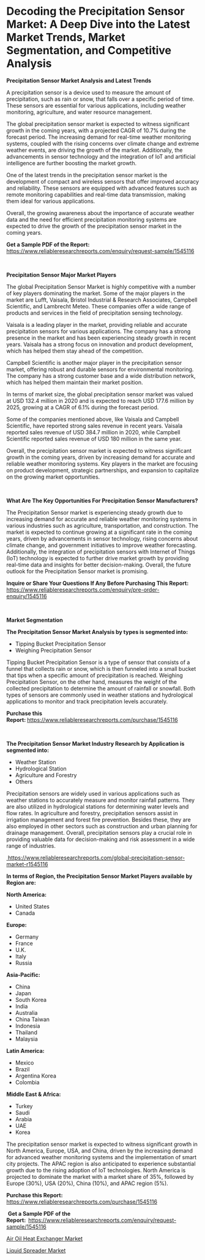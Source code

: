 <p><h1>Decoding the Precipitation Sensor Market: A Deep Dive into the Latest Market Trends, Market Segmentation, and Competitive Analysis</h1></p><p><strong>Precipitation Sensor Market Analysis and Latest Trends</strong></p>
<p><p>A precipitation sensor is a device used to measure the amount of precipitation, such as rain or snow, that falls over a specific period of time. These sensors are essential for various applications, including weather monitoring, agriculture, and water resource management.</p><p>The global precipitation sensor market is expected to witness significant growth in the coming years, with a projected CAGR of 10.7% during the forecast period. The increasing demand for real-time weather monitoring systems, coupled with the rising concerns over climate change and extreme weather events, are driving the growth of the market. Additionally, the advancements in sensor technology and the integration of IoT and artificial intelligence are further boosting the market growth.</p><p>One of the latest trends in the precipitation sensor market is the development of compact and wireless sensors that offer improved accuracy and reliability. These sensors are equipped with advanced features such as remote monitoring capabilities and real-time data transmission, making them ideal for various applications.</p><p>Overall, the growing awareness about the importance of accurate weather data and the need for efficient precipitation monitoring systems are expected to drive the growth of the precipitation sensor market in the coming years.</p></p>
<p><strong>Get a Sample PDF of the Report:&nbsp;</strong> <a href="https://www.reliableresearchreports.com/enquiry/request-sample/1545116">https://www.reliableresearchreports.com/enquiry/request-sample/1545116</a></p>
<p>&nbsp;</p>
<p><strong>Precipitation Sensor Major Market Players</strong></p>
<p><p>The global Precipitation Sensor Market is highly competitive with a number of key players dominating the market. Some of the major players in the market are Lufft, Vaisala, Bristol Industrial & Research Associates, Campbell Scientific, and Lambrecht Meteo. These companies offer a wide range of products and services in the field of precipitation sensing technology.</p><p>Vaisala is a leading player in the market, providing reliable and accurate precipitation sensors for various applications. The company has a strong presence in the market and has been experiencing steady growth in recent years. Vaisala has a strong focus on innovation and product development, which has helped them stay ahead of the competition.</p><p>Campbell Scientific is another major player in the precipitation sensor market, offering robust and durable sensors for environmental monitoring. The company has a strong customer base and a wide distribution network, which has helped them maintain their market position.</p><p>In terms of market size, the global precipitation sensor market was valued at USD 132.4 million in 2020 and is expected to reach USD 177.6 million by 2025, growing at a CAGR of 6.1% during the forecast period.</p><p>Some of the companies mentioned above, like Vaisala and Campbell Scientific, have reported strong sales revenue in recent years. Vaisala reported sales revenue of USD 384.7 million in 2020, while Campbell Scientific reported sales revenue of USD 180 million in the same year.</p><p>Overall, the precipitation sensor market is expected to witness significant growth in the coming years, driven by increasing demand for accurate and reliable weather monitoring systems. Key players in the market are focusing on product development, strategic partnerships, and expansion to capitalize on the growing market opportunities.</p></p>
<p>&nbsp;</p>
<p><strong>What Are The Key Opportunities For Precipitation Sensor Manufacturers?</strong></p>
<p><p>The Precipitation Sensor market is experiencing steady growth due to increasing demand for accurate and reliable weather monitoring systems in various industries such as agriculture, transportation, and construction. The market is expected to continue growing at a significant rate in the coming years, driven by advancements in sensor technology, rising concerns about climate change, and government initiatives to improve weather forecasting. Additionally, the integration of precipitation sensors with Internet of Things (IoT) technology is expected to further drive market growth by providing real-time data and insights for better decision-making. Overall, the future outlook for the Precipitation Sensor market is promising.</p></p>
<p><strong>Inquire or Share Your Questions If Any Before Purchasing This Report:</strong> <a href="https://www.reliableresearchreports.com/enquiry/pre-order-enquiry/1545116">https://www.reliableresearchreports.com/enquiry/pre-order-enquiry/1545116</a></p>
<p>&nbsp;</p>
<p><strong>Market Segmentation</strong></p>
<p><strong>The Precipitation Sensor Market Analysis by types is segmented into:</strong></p>
<p><ul><li>Tipping Bucket Precipitation Sensor</li><li>Weighing Precipitation Sensor</li></ul></p>
<p><p>Tipping Bucket Precipitation Sensor is a type of sensor that consists of a funnel that collects rain or snow, which is then funneled into a small bucket that tips when a specific amount of precipitation is reached. Weighing Precipitation Sensor, on the other hand, measures the weight of the collected precipitation to determine the amount of rainfall or snowfall. Both types of sensors are commonly used in weather stations and hydrological applications to monitor and track precipitation levels accurately.</p></p>
<p><strong>Purchase this Report:&nbsp;</strong><a href="https://www.reliableresearchreports.com/purchase/1545116">https://www.reliableresearchreports.com/purchase/1545116</a></p>
<p>&nbsp;</p>
<p><strong>The Precipitation Sensor Market Industry Research by Application is segmented into:</strong></p>
<p><ul><li>Weather Station</li><li>Hydrological Station</li><li>Agriculture and Forestry</li><li>Others</li></ul></p>
<p><p>Precipitation sensors are widely used in various applications such as weather stations to accurately measure and monitor rainfall patterns. They are also utilized in hydrological stations for determining water levels and flow rates. In agriculture and forestry, precipitation sensors assist in irrigation management and forest fire prevention. Besides these, they are also employed in other sectors such as construction and urban planning for drainage management. Overall, precipitation sensors play a crucial role in providing valuable data for decision-making and risk assessment in a wide range of industries.</p></p>
<p><a href="https://www.reliableresearchreports.com/global-precipitation-sensor-market-r1545116">&nbsp;https://www.reliableresearchreports.com/global-precipitation-sensor-market-r1545116</a></p>
<p><strong>In terms of Region, the Precipitation Sensor Market Players available by Region are:</strong></p>
<p>
    <p> <strong> North America: </strong>
        <ul>
            <li>United States</li>
            <li>Canada</li>
        </ul>
        </p> 
    <p> <strong> Europe: </strong>
        <ul>
            <li>Germany</li>
            <li>France</li>
            <li>U.K.</li>
            <li>Italy</li>
            <li>Russia</li>
        </ul>
        </p> 
    <p> <strong> Asia-Pacific: </strong>
        <ul>
            <li>China</li>
            <li>Japan</li>
            <li>South Korea</li>
            <li>India</li>
            <li>Australia</li>
            <li>China Taiwan</li>
            <li>Indonesia</li>
            <li>Thailand</li>
            <li>Malaysia</li>
        </ul>
        </p> 
    <p> <strong> Latin America: </strong>
        <ul>
            <li>Mexico</li>
            <li>Brazil</li>
            <li>Argentina Korea</li>
            <li>Colombia</li>
        </ul>
        </p> 
    <p> <strong> Middle East & Africa: </strong>
        <ul>
            <li>Turkey</li>
            <li>Saudi</li>
            <li>Arabia</li>
            <li>UAE</li>
            <li>Korea</li>
        </ul>
    </p>
    </p>
<p><p>The precipitation sensor market is expected to witness significant growth in North America, Europe, USA, and China, driven by the increasing demand for advanced weather monitoring systems and the implementation of smart city projects. The APAC region is also anticipated to experience substantial growth due to the rising adoption of IoT technologies. North America is projected to dominate the market with a market share of 35%, followed by Europe (30%), USA (20%), China (10%), and APAC region (5%).</p></p>
<p><strong>Purchase this Report: </strong><a href="https://www.reliableresearchreports.com/purchase/1545116">https://www.reliableresearchreports.com/purchase/1545116</a></p>
<p>&nbsp;<strong>Get a Sample PDF of the Report:&nbsp;&nbsp;</strong><a href="https://www.reliableresearchreports.com/enquiry/request-sample/1545116">https://www.reliableresearchreports.com/enquiry/request-sample/1545116</a></p>
<p><strong></strong></p>
<p><p><a href="https://github.com/peachesmcdowel1/Market-Research-Report-List-2/blob/main/air-oil-heat-exchanger-market.md">Air Oil Heat Exchanger Market</a></p><p><a href="https://github.com/edytherolanlouisejk1miz0wig/Market-Research-Report-List-2/blob/main/liquid-spreader-market.md">Liquid Spreader Market</a></p></p>